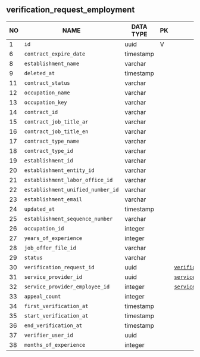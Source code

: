 
verification_request_employment
----------------------------


NO | NAME | DATA TYPE | PK | FK | COMMENTS
---|------|-----------|----|----|-------------------
1|`id` | uuid | V |  | 
6|`contract_expire_date` | timestamp |  |  | 
8|`establishment_name` | varchar |  |  | 
9|`deleted_at` | timestamp |  |  | 
11|`contract_status` | varchar |  |  | 
12|`occupation_name` | varchar |  |  | 
13|`occupation_key` | varchar |  |  | 
14|`contract_id` | varchar |  |  | 
15|`contract_job_title_ar` | varchar |  |  | 
16|`contract_job_title_en` | varchar |  |  | 
17|`contract_type_name` | varchar |  |  | 
18|`contract_type_id` | varchar |  |  | 
19|`establishment_id` | varchar |  |  | 
20|`establishment_entity_id` | varchar |  |  | 
21|`establishment_labor_office_id` | varchar |  |  | 
22|`establishment_unified_number_id` | varchar |  |  | 
23|`establishment_email` | varchar |  |  | 
24|`updated_at` | timestamp |  |  | 
25|`establishment_sequence_number` | varchar |  |  | 
26|`occupation_id` | integer |  |  | 
27|`years_of_experience` | integer |  |  | 
28|`job_offer_file_id` | varchar |  |  | 
29|`status` | varchar |  |  | 
30|`verification_request_id` | uuid |  | [`verification_request`](verification_request.md) | 
31|`service_provider_id` | uuid |  | [`service_provider_company`](service_provider_company.md) | 
32|`service_provider_employee_id` | integer |  | [`service_provider_employee`](service_provider_employee.md) | 
33|`appeal_count` | integer |  |  | 
34|`first_verification_at` | timestamp |  |  | 
35|`start_verification_at` | timestamp |  |  | 
36|`end_verification_at` | timestamp |  |  | 
37|`verifier_user_id` | uuid |  |  | 
38|`months_of_experience` | integer |  |  | 
